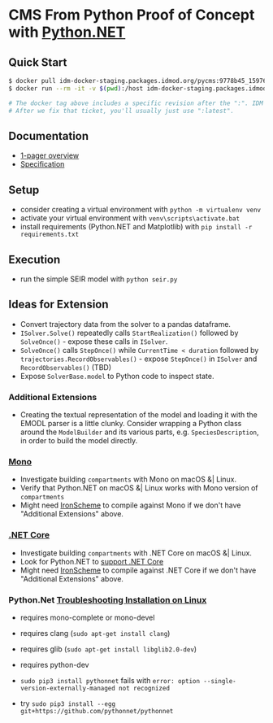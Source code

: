 # CMS From Python Proof of Concept with [Python.NET](https://pythonnet.github.io/)

## Quick Start

```bash
$ docker pull idm-docker-staging.packages.idmod.org/pycms:9778b45_1597692284
$ docker run --rm -it -v $(pwd):/host idm-docker-staging.packages.idmod.org/pycms:9778b45_1597692284 python3 /host/seir.py

# The docker tag above includes a specific revision after the ":". IDM Artifactory is not yet set up for ":latest", see this ticket: https://helpdesk.idmod.org/browse/REQUEST-12766
# After we fix that ticket, you'll usually just use ":latest".
```

## Documentation

* [1-pager overview](https://github.com/InstituteforDiseaseModeling/pycms/blob/master/specs/one-pager.md)
* [Specification](https://github.com/InstituteforDiseaseModeling/pycms/blob/master/specs/specification.md)

## Setup

- consider creating a virtual environment with `python -m virtualenv venv`
- activate your virtual environment with `venv\scripts\activate.bat`
- install requirements (Python.NET and Matplotlib) with `pip install -r requirements.txt`

## Execution

- run the simple SEIR model with `python seir.py`

## Ideas for Extension

- Convert trajectory data from the solver to a pandas dataframe.
- `ISolver.Solve()` repeatedly calls `StartRealization()` followed by `SolveOnce()` - expose these calls in `ISolver`.
- `SolveOnce()` calls `StepOnce()` while `CurrentTime < duration` followed by `trajectories.RecordObservables()` - expose `StepOnce()` in `ISolver` and `RecordObservables()` (TBD)
- Expose `SolverBase.model` to Python code to inspect state.

### Additional Extensions

- Creating the textual representation of the model and loading it with the EMODL parser is a little clunky. Consider wrapping a Python class around the `ModelBuilder` and its various parts, e.g. `SpeciesDescription`, in order to build the model directly.

### [Mono](https://www.mono-project.com/)

- Investigate building `compartments` with Mono on macOS &| Linux.
- Verify that Python.NET on macOS &| Linux works with Mono version of `compartments`
- Might need [IronScheme](https://github.com/IronScheme/IronScheme) to compile against Mono if we don't have "Additional Extensions" above.

### [.NET Core](https://docs.microsoft.com/en-us/dotnet/core/)

- Investigate building `compartments` with .NET Core on macOS &| Linux.
- Look for Python.NET to [support .NET Core](https://github.com/pythonnet/pythonnet/issues/984)
- Might need [IronScheme](https://github.com/IronScheme/IronScheme) to compile against .NET Core if we don't have "Additional Extensions" above.

### Python.Net [Troubleshooting Installation on Linux](https://github.com/pythonnet/pythonnet/wiki/Troubleshooting-on-Windows,-Linux,-and-OSX#2-build-and-install-from-command-line)

- requires mono-complete or mono-devel
- requires clang (`sudo apt-get install clang`)
- requires glib (`sudo apt-get install libglib2.0-dev`)
- requires python-dev

- `sudo pip3 install pythonnet` fails with `error: option --single-version-externally-managed not recognized`
- try `sudo pip3 install --egg git+https://github.com/pythonnet/pythonnet`

